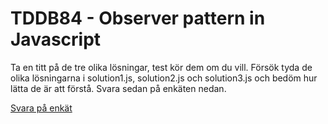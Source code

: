 # TDDB84 - Observer pattern in Javascript

Ta en titt på de tre olika lösningar, test kör dem om du vill. Försök tyda de olika lösningarna i solution1.js, solution2.js och solution3.js och bedöm hur lätta de är att förstå. Svara sedan på enkäten nedan.

[Svara på enkät](https://docs.google.com/forms/d/1wjHgeLER6nnEB6DKf4FLvRt1Gm7Xs3i_uLvUdUJ2jnA/viewform)